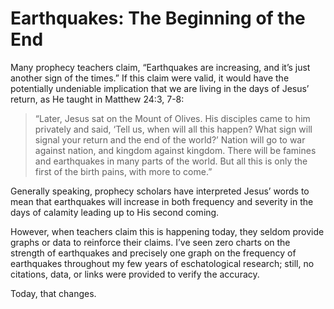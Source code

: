 # Earthquakes: The Beginning of the End

Many prophecy teachers claim, “Earthquakes are increasing, and it’s just another sign of the times.” If this claim were valid, it would have the potentially undeniable implication that we are living in the days of Jesus’ return, as He taught in Matthew 24:3, 7-8:

> “Later, Jesus sat on the Mount of Olives. His disciples came to him privately and said, ‘Tell us, when will all this happen? What sign will signal your return and the end of the world?’
> Nation will go to war against nation, and kingdom against kingdom. There will be famines and earthquakes in many parts of the world. But all this is only the first of the birth pains, with more to come.”

Generally speaking, prophecy scholars have interpreted Jesus’ words to mean that earthquakes will increase in both frequency and severity in the days of calamity leading up to His second coming. 

However, when teachers claim this is happening today, they seldom provide graphs or data to reinforce their claims. I’ve seen zero charts on the strength of earthquakes and precisely one graph on the frequency of earthquakes throughout my few years of eschatological research; still, no citations, data, or links were provided to verify the accuracy. 

Today, that changes.
